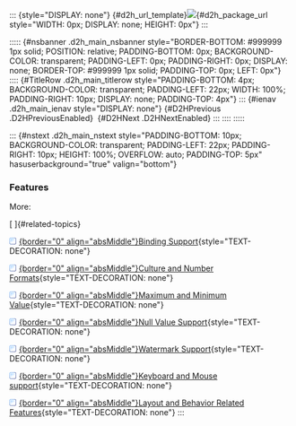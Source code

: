 ::: {style="DISPLAY: none"}
[](ms-xhelp:///?Id=d2h_url_template){#d2h_url_template}![](!package_url!){#d2h_package_url style="WIDTH: 0px; DISPLAY: none; HEIGHT: 0px"}
:::

::::: {#nsbanner .d2h_main_nsbanner style="BORDER-BOTTOM: #999999 1px solid; POSITION: relative; PADDING-BOTTOM: 0px; BACKGROUND-COLOR: transparent; PADDING-LEFT: 0px; PADDING-RIGHT: 0px; DISPLAY: none; BORDER-TOP: #999999 1px solid; PADDING-TOP: 0px; LEFT: 0px"}
:::: {#TitleRow .d2h_main_titlerow style="PADDING-BOTTOM: 4px; BACKGROUND-COLOR: transparent; PADDING-LEFT: 22px; WIDTH: 100%; PADDING-RIGHT: 10px; DISPLAY: none; PADDING-TOP: 4px"}
::: {#ienav .d2h_main_ienav style="DISPLAY: none"}
[](ms-xhelp:///?Id=7e0b1e88-83f3-47c6-a9e3-487a1849e66b){#D2HPrevious .D2HPreviousEnabled}  [](ms-xhelp:///?Id=e7542d96-9f9b-4cb5-b881-98ae20d7b734){#D2HNext .D2HNextEnabled}
:::
::::
:::::

::: {#nstext .d2h_main_nstext style="PADDING-BOTTOM: 10px; BACKGROUND-COLOR: transparent; PADDING-LEFT: 22px; PADDING-RIGHT: 10px; HEIGHT: 100%; OVERFLOW: auto; PADDING-TOP: 5px" hasuserbackground="true" valign="bottom"}
### Features

More:

[ ]{#related-topics}

[![](../button.gif){border="0" align="absMiddle"}Binding Support](ms-xhelp:///?Id=e7155235-343f-4c2c-bb34-473549a556ab){style="TEXT-DECORATION: none"}

[![](../button.gif){border="0" align="absMiddle"}Culture and Number Formats](ms-xhelp:///?Id=8c291733-d34d-4671-aeae-0c1795ea2cad){style="TEXT-DECORATION: none"}

[![](../button.gif){border="0" align="absMiddle"}Maximum and Minimum Value](ms-xhelp:///?Id=bba5fc00-75a1-4fed-a40c-aede0dc1292d){style="TEXT-DECORATION: none"}

[![](../button.gif){border="0" align="absMiddle"}Null Value Support](ms-xhelp:///?Id=6cbaeacf-8374-4a3d-9058-a54758391ecf){style="TEXT-DECORATION: none"}

[![](../button.gif){border="0" align="absMiddle"}Watermark Support](ms-xhelp:///?Id=73441e73-cc06-4594-9384-8fc99cba290c){style="TEXT-DECORATION: none"}

[![](../button.gif){border="0" align="absMiddle"}Keyboard and Mouse support](ms-xhelp:///?Id=6a11c03d-91b5-4ea2-8f45-168bfc3717c9){style="TEXT-DECORATION: none"}

[![](../button.gif){border="0" align="absMiddle"}Layout and Behavior Related Features](ms-xhelp:///?Id=3f1a4e4d-d021-4110-80d4-1efb458e2661){style="TEXT-DECORATION: none"}
:::
